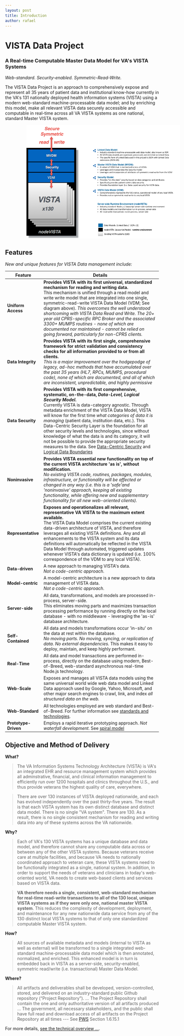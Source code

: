 ```yaml
---
layout: post
title: Introduction
author: rafael
---
```

# VISTA Data Project

### A Real-time Computable Master Data Model for VA's VISTA Systems

_Web-standard. Security-enabled. Symmetric-Read-Write._

The VISTA Data Project is an approach to comprehensively expose and represent all 35 years of patient data and institutional know-how currently in the VA's 131 nationally deployed health information systems (VISTA) using a modern web-standard machine-processable data model; and by enriching this model, make all relevant VISTA data securely accessible and computable in real-time across all VA VISTA systems as one national, standard Master VISTA system.


<img style="padding-left: 5em" src="/assets/vdp-basic-annotated9.png"/>


## Features

*New and unique features for VISTA Data management include:*

Feature | Details
---|---
__Uniform Access__ | __Provides VISTA with its first universal, standardized mechanism for reading and writing data.__ <br> This mechanism is unified through a read model and write write model that are integrated into one single, symmetric-read-write VISTA Data Model (VDM; See diagram above). *This overcomes the well understood shortcoming with VISTA Data Read and Write. The 20+ year old CPRS-specific RPC Broker and the associated 3300+ MUMPS routines - none of which are documented nor maintained - cannot be relied on going forward, particularly for non-CPRS clients.*
__Data Integrity__ | __Provides VISTA with its first single, comprehensive framework for strict validation and consistency checks for all information provided to or from all clients.__ <br> *This is a major improvement over the hodgepodge of legacy, ad-hoc methods that have accumulated over the past 35 years (HL7, RPCs, MUMPS, procedural code), none of which are documented, and all of which are inconsistent, unpredictable, and highly permissive*
__Data Security__ | __Provides VISTA with its first comprehensive, systematic, on-the-data, *Data-Level, Logical Security Model*.__ <br> Currently VISTA is data-category agnostic. Through metadata enrichment of the VISTA Data Model, VISTA will know for the first time *what categories of data it is managing* (patient data, institution data, etc.). This Data-Centric Security Layer is the foundation for all other security levels and technologies, since without knowledge of what the data is and its category, it will not be possible to provide the appropriate security measures to the data.  See [Data-Centric Security](https://en.wikipedia.org/wiki/Data-centric_security) and [Logical Data Boundaries](http://www.mdpi.com/1999-5903/4/4/929/htm#fig_body_display_futureinternet-04-00929-f001)
__Noninvasive__ | __Provides VISTA essential new functionality on top of the current VISTA architecture 'as is', without modification.__ <br> *No existing VISTA code, routines, packages, modules, infrastructure, or functionality will be affected or changed in any way (i.e. this is a 'safe'and 'noninvasive' approach, keeping all existing functionality, while offering new and supplementary functionality for all new web-oriented clients).*
__Representative__  | __Exposes and operationalizes all relevant, representative VA VISTA to the maximum extent available.__ <br> The VISTA Data Model comprises the current existing data-driven architecture of VISTA, and therefore leverages all existing VISTA definitions. Any and all enhancements to the VISTA system and its data definitions will automatically be reflected in the VISTA Data Model through automated, triggered updates whenever VISTA's data dictionary is updated (i.e. 100% correspondence of the VDM to any local VISTA).
__Data-driven__ | A new approach to managing VISTA's data. <br> *Not a code-centric approach*.
__Model-centric__ | A model-centric architecture is a new approach to data management of VISTA data. <br> *Not a code-centric approach*.
__Server-side__ | All data, transformations, and models are processed in-process, server-side. <br> This eliminates moving parts and maximizes transaction processing performance by running directly on the local database - with no middleware - leveraging the 'as-is' database architecture.
__Self-Contained__ | All data and models transformations occur 'in-situ' on the data at rest within the database. <br>  *No moving parts.  No moving, syncing, or replication of data. No external dependencies.* This makes it easy to deploy, maintain, and keep highly performant.
__Real-Time__ | All data and model transactions are performed in-process, directly on the database using modern, Best-of-Breed, web-standard asynchronous real-time Node.js technology. 
__Web-Scale__  | Exposes and manages all VISTA data models using the same universal world wide web data model and Linked Data approach used by Google, Yahoo, Microsoft, and other major search engines to crawl, link, and index *all structured data on the web.*
__Web-Standard__ |  All technologies employed are web standard and Best-of-Breed.  For further information see [standards and technologies](https://github.com/vistadataproject/documents/tree/master/Background#standards).
__Prototype-Driven__ |  Employs a rapid iterative prototyping approach. *Not waterfall development*.  See [spiral model](https://en.wikipedia.org/wiki/Spiral_model)






## Objective and Method of Delivery

__What?__

> The VA Information Systems Technology Architecture (VISTA) is VA's an integrated EHR and resource management system which provides all adminstrative, financial, and clinical information management to efficiently run over 1200 hospitals and clinics throughout the U.S., and thus provide veterans the highest quality of care, everywhere.  

> There are over 130 instances of VISTA deployed nationwide, and each has evolved independently over the past thirty-five years. The result is that each VISTA system has its own distinct database and distinct data model.  There is no single "VA system". There are 130. As a result, there is no single consistent mechanism for reading and writing data into any of these systems across the VA nationwide.

__Why?__

> Each of VA's 130 VISTA systems has a unique database and data model, and therefore cannot share any computable data across or between any of the other VISTA systems. Because veterans receive care at multiple facilities, and because VA needs to nationally coordinated approach to veteran care, these VISTA systems need to be functionally integrated as a single, national system.  In addition, in order to support the needs of  veterans and clinicians in today's web-oriented world, VA needs to create web-based clients and services based on VISTA data. 

> __VA therefore needs a single, consistent, web-standard mechanism for real-time read-write transactions to all of the 130 local, unique VISTA systems as if they were only one, national master VISTA system__.  This reduces the complexity of development, deployment, and maintenance for any new nationwide data service from any of the 130 distinct local VISTA systems to that of only one standardized computable Master VISTA system.

__How?__

> All sources of available metadata and models (internal to VISTA as well as external) will be transformed to a single integrated web-standard machine-processable data model which is then annotated, normalized, and enriched. This enhanced model is in turn is embedded back in VISTA as a server-side, security-enabled, symmetric read/write (i.e. transactional) Master Data Model.   

__Where?__

> All artifacts and deliverables shall be developed, version-controlled, stored, and delivered on an industry-standard public Github repository (“Project Repository”). ... The Project Repository shall contain the one and only authoritative version of all artifacts produced ... The government, all necessary stakeholders, and the public shall have full read and download access of all artifacts on the Project Repository at all times --- See [PWS](https://github.com/vistadataproject/documents/blob/master/Submissions/src/VistAMetadata-2015-12-09-PWS.pdf) Section 1.6.15.1


For more details, [see the technical overview ...](https://github.com/vistadataproject/documents#technical-overview).



